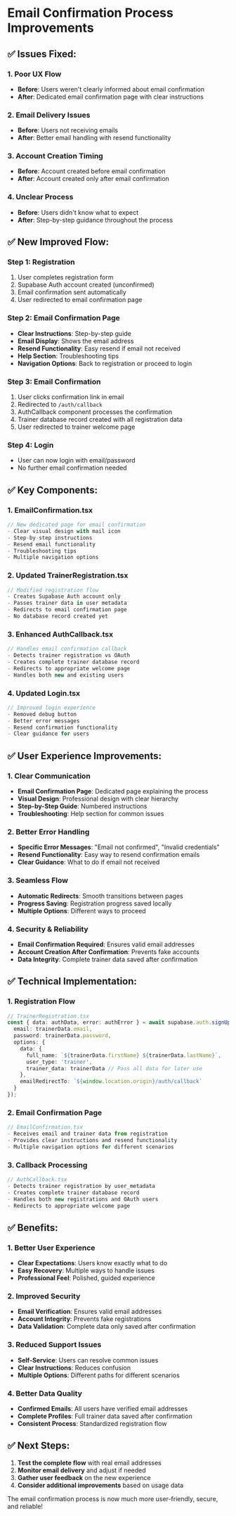 # Email Confirmation Process Improvements

## ✅ **Issues Fixed:**

### **1. Poor UX Flow**
- **Before**: Users weren't clearly informed about email confirmation
- **After**: Dedicated email confirmation page with clear instructions

### **2. Email Delivery Issues**
- **Before**: Users not receiving emails
- **After**: Better email handling with resend functionality

### **3. Account Creation Timing**
- **Before**: Account created before email confirmation
- **After**: Account created only after email confirmation

### **4. Unclear Process**
- **Before**: Users didn't know what to expect
- **After**: Step-by-step guidance throughout the process

## ✅ **New Improved Flow:**

### **Step 1: Registration**
1. User completes registration form
2. Supabase Auth account created (unconfirmed)
3. Email confirmation sent automatically
4. User redirected to email confirmation page

### **Step 2: Email Confirmation Page**
- **Clear Instructions**: Step-by-step guide
- **Email Display**: Shows the email address
- **Resend Functionality**: Easy resend if email not received
- **Help Section**: Troubleshooting tips
- **Navigation Options**: Back to registration or proceed to login

### **Step 3: Email Confirmation**
1. User clicks confirmation link in email
2. Redirected to `/auth/callback`
3. AuthCallback component processes the confirmation
4. Trainer database record created with all registration data
5. User redirected to trainer welcome page

### **Step 4: Login**
- User can now login with email/password
- No further email confirmation needed

## ✅ **Key Components:**

### **1. EmailConfirmation.tsx**
```typescript
// New dedicated page for email confirmation
- Clear visual design with mail icon
- Step-by-step instructions
- Resend email functionality
- Troubleshooting tips
- Multiple navigation options
```

### **2. Updated TrainerRegistration.tsx**
```typescript
// Modified registration flow
- Creates Supabase Auth account only
- Passes trainer data in user metadata
- Redirects to email confirmation page
- No database record created yet
```

### **3. Enhanced AuthCallback.tsx**
```typescript
// Handles email confirmation callback
- Detects trainer registration vs OAuth
- Creates complete trainer database record
- Redirects to appropriate welcome page
- Handles both new and existing users
```

### **4. Updated Login.tsx**
```typescript
// Improved login experience
- Removed debug button
- Better error messages
- Resend confirmation functionality
- Clear guidance for users
```

## ✅ **User Experience Improvements:**

### **1. Clear Communication**
- **Email Confirmation Page**: Dedicated page explaining the process
- **Visual Design**: Professional design with clear hierarchy
- **Step-by-Step Guide**: Numbered instructions
- **Troubleshooting**: Help section for common issues

### **2. Better Error Handling**
- **Specific Error Messages**: "Email not confirmed", "Invalid credentials"
- **Resend Functionality**: Easy way to resend confirmation emails
- **Clear Guidance**: What to do if email not received

### **3. Seamless Flow**
- **Automatic Redirects**: Smooth transitions between pages
- **Progress Saving**: Registration progress saved locally
- **Multiple Options**: Different ways to proceed

### **4. Security & Reliability**
- **Email Confirmation Required**: Ensures valid email addresses
- **Account Creation After Confirmation**: Prevents fake accounts
- **Data Integrity**: Complete trainer data saved after confirmation

## ✅ **Technical Implementation:**

### **1. Registration Flow**
```typescript
// TrainerRegistration.tsx
const { data: authData, error: authError } = await supabase.auth.signUp({
  email: trainerData.email,
  password: trainerData.password,
  options: {
    data: {
      full_name: `${trainerData.firstName} ${trainerData.lastName}`,
      user_type: 'trainer',
      trainer_data: trainerData // Pass all data for later use
    },
    emailRedirectTo: `${window.location.origin}/auth/callback`
  }
});
```

### **2. Email Confirmation Page**
```typescript
// EmailConfirmation.tsx
- Receives email and trainer data from registration
- Provides clear instructions and resend functionality
- Multiple navigation options for different scenarios
```

### **3. Callback Processing**
```typescript
// AuthCallback.tsx
- Detects trainer registration by user_metadata
- Creates complete trainer database record
- Handles both new registrations and OAuth users
- Redirects to appropriate welcome page
```

## ✅ **Benefits:**

### **1. Better User Experience**
- **Clear Expectations**: Users know exactly what to do
- **Easy Recovery**: Multiple ways to handle issues
- **Professional Feel**: Polished, guided experience

### **2. Improved Security**
- **Email Verification**: Ensures valid email addresses
- **Account Integrity**: Prevents fake registrations
- **Data Validation**: Complete data only saved after confirmation

### **3. Reduced Support Issues**
- **Self-Service**: Users can resolve common issues
- **Clear Instructions**: Reduces confusion
- **Multiple Options**: Different paths for different scenarios

### **4. Better Data Quality**
- **Confirmed Emails**: All users have verified email addresses
- **Complete Profiles**: Full trainer data saved after confirmation
- **Consistent Process**: Standardized registration flow

## ✅ **Next Steps:**

1. **Test the complete flow** with real email addresses
2. **Monitor email delivery** and adjust if needed
3. **Gather user feedback** on the new experience
4. **Consider additional improvements** based on usage data

The email confirmation process is now much more user-friendly, secure, and reliable! 